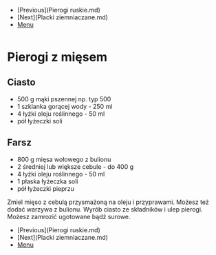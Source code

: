 <!-- Navigation Menu Start -->

- [Previous](Pierogi ruskie.md)
- [Next](Placki ziemniaczane.md)
- [Menu](README.md)

<div style="margin-bottom: 50px"></div>

<!-- /Navigation Menu Start -->

# Pierogi z mięsem

## Ciasto

- 500 g mąki pszennej np. typ 500
- 1 szklanka gorącej wody - 250 ml
- 4 łyżki oleju roślinnego - 50 ml
- pół łyżeczki soli

## Farsz

- 800 g mięsa wołowego z bulionu
- 2 średniej lub większe cebule - do 400 g
- 4 łyżki oleju roślinnego - 50 ml
- 1 płaska łyżeczka soli
- pół łyżeczki pieprzu

Zmiel mięso z cebulą przysmażoną na oleju i przyprawami. Możesz też dodać warzywa z bulionu.
Wyrób ciasto ze składników i ulep pierogi. Możesz zamrozić ugotowane bądź surowe.

<!-- Navigation Menu End -->

- [Previous](Pierogi ruskie.md)
- [Next](Placki ziemniaczane.md)
- [Menu](README.md)

<div style="margin-bottom: 50px"></div>

<!-- /Navigation Menu End -->